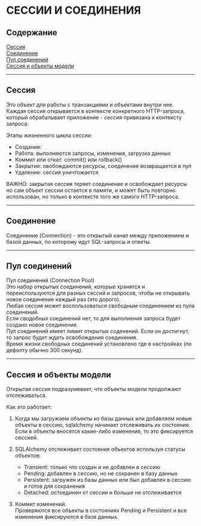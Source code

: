 # СЕССИИ И СОЕДИНЕНИЯ    


## Содержание  
  
[Сессия](#Сессия)  
[Соединение](#Соединение)  
[Пул соединений](#Пул-соединений)  
[Сессия и объекты модели](#Сессия-и-объекты-модели)


----
## Сессия  
Это объект для работы с транзакциями и объектами внутри нее.  
Каждая сессия открывается в контексте конкретного HTTP-запроса, который обрабатывает приложение - сессия привязана к контексту запроса.  
  
Этапы жизненного цикла сессии:  
- Создание:   
- Работа: выполняются запросы, изменения, загрузка данных  
- Коммит или откат: commit() или rollback()  
- Закрытие: овобождаются ресурсы, соединение возвращается в пул  
- Удаление: сессия уничтожается  

ВАЖНО: закрытая сессия теряет соединение и освобождает ресурсы но сам объект сессии остается в памяти, и может быть повторно использован, но только в контексте того же самого HTTP-запроса.    
  
  
  
----
## Соединение  
Соединение (Connection) - это открытый канал между приложением и базой данных, по которому идут SQL-запросы и ответы.        
  
  
  
----
## Пул соединений  
Пул соединений (Connection Pool)     
Это набор открытых соединений, которые хранятся и переиспользуются для разных сессий и запросов, чтобы не открывать новое соединение каждый раз (это дорого).      
Любая сессия может воспользоваться свободным соединением из пула соединений.        
Если сводобных соединений нет, то для выполнения запроса будет создано новое соединение.       
Пул соединений имеет лимит открытых соденений. Если он достигнут, то запрос будет ждать освобождения соединения.        
Время жизни свободных соединений установлено где в настройках (по дефолту обычно 300 секунд).      



----
## Сессия и объекты модели  
Открытая сессия подразумевает, что объекты модели продолжают отслеживаться.    
  
Как это работает:    
  
1. Когда мы загружаем объекты из базы данных или добавляем новые объекты в сессию, sqlalchemy начинает отслеживать их состояние.    
    Если в объекты вносятся какие-либо изменения, то это фиксируется сессией.    
  
2. SQLAlchemy отслеживает состояния объектов используя статусы объектов:  

    - Transient: только что создан и не добавлен в сессию    
    - Pending: добавлен в сессию, но не сохранен в базу данных    
    - Persistent: загружен из базы данных или был добавлен в сессию и готов для сохранения    
    - Detached: остоединен от сессии и больше не отслеживается    
  
3. Коммит изменений.  
    Проверяются все объекты в состояниях Pending и Persistent и все изменения фиксируются в базе данных.  
